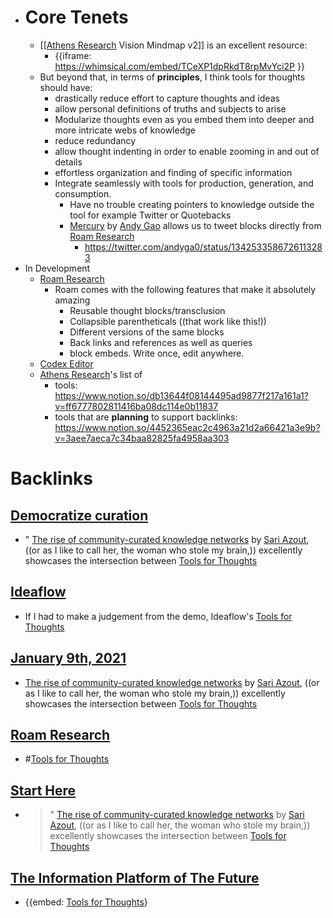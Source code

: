 - # Core Tenets
    - [[[Athens Research](<[[Athens Research.md>) Vision Mindmap v2]] is an excellent resource:
        - {{iframe: https://whimsical.com/embed/TCeXP1dpRkdT8rpMvYci2P  }}
    - But beyond that, in terms of **principles**, I think tools for thoughts should have:
        - drastically reduce effort to capture thoughts and ideas
        - allow personal  definitions of truths and subjects to arise
        - Modularize thoughts even as you embed them into deeper and more intricate webs of knowledge
        - reduce redundancy
        - allow thought indenting in order to enable zooming in and out of details
        - effortless organization and finding of specific information
        - Integrate seamlessly with tools for production, generation, and consumption. 
            - Have no trouble creating pointers to knowledge outside the tool for example Twitter or Quotebacks
            - [Mercury](<Mercury.md>) by [Andy Gao](<Andy Gao.md>) allows us to tweet blocks directly from [Roam Research](<Roam Research.md>)
                - https://twitter.com/andyga0/status/1342533586726113283
- In Development
    - [Roam Research](<Roam Research.md>)
        - Roam comes with the following features that make it absolutely amazing
            - Reusable thought blocks/transclusion
            - Collapsible parentheticals ((that work like this!))
            - Different versions of the same blocks
            - Back links and references as well as queries
            - block embeds. Write once, edit anywhere.
    - [Codex Editor](<Codex Editor.md>)
    - [Athens Research](<Athens Research.md>)'s list of 
        - tools: https://www.notion.so/db13644f08144495ad9877f217a161a1?v=ff6777802811416ba08dc114e0b11837
        - tools that are __planning__ to support backlinks: https://www.notion.so/4452365eac2c4963a21d2a66421a3e9b?v=3aee7aeca7c34baa82825fa4958aa303

# Backlinks
## [Democratize curation](<Democratize curation.md>)
- " [The rise of community-curated knowledge networks](<The rise of community-curated knowledge networks.md>) by [Sari Azout](<Sari Azout.md>), ((or as I like to call her, the woman who stole my brain,)) excellently showcases the intersection between [Tools for Thoughts](<Tools for Thoughts.md>)

## [Ideaflow](<Ideaflow.md>)
- If I had to make a judgement from the demo, Ideaflow's [Tools for Thoughts](<Tools for Thoughts.md>)

## [January 9th, 2021](<January 9th, 2021.md>)
-  [The rise of community-curated knowledge networks](<The rise of community-curated knowledge networks.md>) by [Sari Azout](<Sari Azout.md>), ((or as I like to call her, the woman who stole my brain,)) excellently showcases the intersection between [Tools for Thoughts](<Tools for Thoughts.md>)

## [Roam Research](<Roam Research.md>)
- #[Tools for Thoughts](<Tools for Thoughts.md>)

## [Start Here](<Start Here.md>)
- > " [The rise of community-curated knowledge networks](<The rise of community-curated knowledge networks.md>) by [Sari Azout](<Sari Azout.md>), ((or as I like to call her, the woman who stole my brain,)) excellently showcases the intersection between [Tools for Thoughts](<Tools for Thoughts.md>)

## [The Information Platform of The Future](<The Information Platform of The Future.md>)
- {{embed: [Tools for Thoughts](<Tools for Thoughts.md>)}

